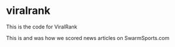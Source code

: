 # viralrank
This is the code for ViralRank

This is and was how we scored news articles on SwarmSports.com 
